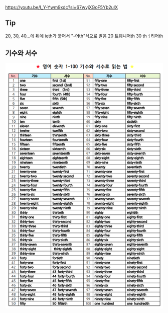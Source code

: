 https://youtu.be/I_Y-Ywm9xdc?si=67wvjXGoF5Yb2ulX

## Tip
20, 30, 40...에 뒤에 ieth가 붙어서 "-어th"식으로 발음
20 트웨니어th
30 thㅓ리어th
## 기수와 서수
![cardinal-and-ordinal-number](cardinal-and-ordinal-number.png)
